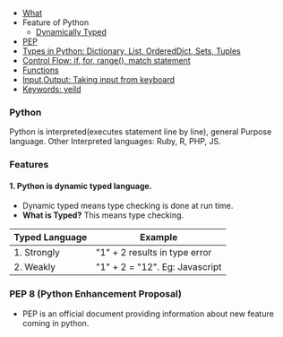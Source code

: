 - [What](#w)
- Feature of Python
  - [Dynamically Typed](#st)
- [PEP](#pep)
- [Types in Python: Dictionary, List, OrderedDict, Sets, Tuples](containers)
- [Control Flow: if, for, range(), match statement](Control_Flow)
- [Functions](#fun)
- [Input,Output: Taking input from keyboard](Input_Output)
- [Keywords: yeild](Keywords)

<a name=w></a>
### Python
Python is interpreted(executes statement line by line), general Purpose language. Other Interpreted languages: Ruby, R, PHP, JS.

### Features
#### 1. Python is dynamic typed language. 
- Dynamic typed means type checking is done at run time.
- **What is Typed?** This means type checking.

|Typed Language|Example|
|---|---|
|1. Strongly|"1" + 2  results in type error|
|2. Weakly|"1" + 2  = "12". Eg: Javascript|

<a name=pep></a>
### PEP 8 (Python Enhancement Proposal)
- PEP is an official document providing information about new feature coming in python.
